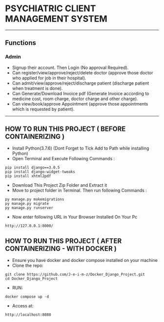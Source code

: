 
# PSYCHIATRIC CLIENT MANAGEMENT SYSTEM
---
## Functions
### Admin
- Signup their account. Then Login (No approval Required).
- Can register/view/approve/reject/delete doctor (approve those doctor who applied for job in their hospital).
- Can admit/view/approve/reject/discharge patient (discharge patient when treatment is done).
- Can Generate/Download Invoice pdf (Generate Invoice according to medicine cost, room charge, doctor charge and other charge).
- Can view/book/approve Appointment (approve those appointments which is requested by patient).
---

## HOW TO RUN THIS PROJECT ( BEFORE CONTAINERIZING )
- Install Python(3.7.6) (Dont Forget to Tick Add to Path while installing Python)
- Open Terminal and Execute Following Commands :
```
pip install django==3.0.5
pip install django-widget-tweaks
pip install xhtml2pdf
```
- Download This Project Zip Folder and Extract it
- Move to project folder in Terminal. Then run following Commands :
```
py manage.py makemigrations
py manage.py migrate
py manage.py runserver
```
- Now enter following URL in Your Browser Installed On Your Pc
```
http://127.0.0.1:8000/
```

## HOW TO RUN THIS PROJECT ( AFTER CONTAINERIZING - WITH DOCKER )
- Ensure you have docker and docker compose installed on your machine
- Clone the repo:
```
git clone https://github.com/J-e-i-m-z/Docker_Django_Project.git
cd Docker_Django_Project
```
- RUN:
```
docker compose up -d
``` 
- Access at:
```
http://localhost:8080
```

